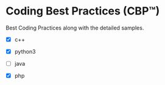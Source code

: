 # Coding Best Practices (CBP™)  


Best Coding Practices along with the detailed samples.

- [x] c++ 

- [x] python3

- [ ] java

- [x] php


